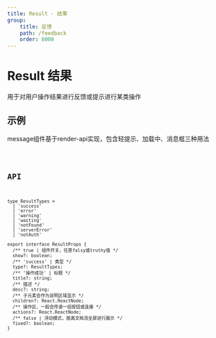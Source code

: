 ```yaml
---
title: Result - 结果
group:
    title: 反馈
    path: /feedback
    order: 8000
---
```


# Result 结果

用于对用户操作结果进行反馈或提示进行某类操作

## 示例
message组件基于render-api实现，包含轻提示、加载中、消息框三种用法

<code src="./demo.tsx" />

## API
```tsx | pure
type ResultTypes =
  | 'success'
  | 'error'
  | 'warning'
  | 'waiting'
  | 'notFound'
  | 'serverError'
  | 'notAuth'

export interface ResultProps {
  /** true | 组件开关，任意falsy或truthy值 */
  show?: boolean;
  /** 'success' | 类型 */
  type?: ResultTypes;
  /** '操作成功' | 标题 */
  title?: string;
  /** 描述 */
  desc?: string;
  /** 子元素会作为说明区域显示 */
  children?: React.ReactNode;
  /** 操作区，一般会传递一组按钮或连接 */
  actions?: React.ReactNode;
  /** false | 浮动模式，脱离文档流全屏进行展示 */
  fixed?: boolean;
}
```










